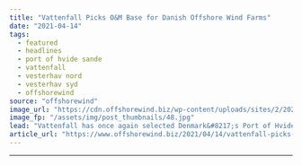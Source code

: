 ```yaml
---
title: "Vattenfall Picks O&M Base for Danish Offshore Wind Farms"
date: "2021-04-14"
tags: 
  - featured
  - headlines
  - port of hvide sande
  - vattenfall
  - vesterhav nord
  - vesterhav syd
  - offshorewind
source: "offshorewind"
image_url: "https://cdn.offshorewind.biz/wp-content/uploads/sites/2/2021/04/14102507/Vattenfall-Picks-OM-Base-for-Danish-Offshore-Wind-Farms.jpg"
image_fp: "/assets/img/post_thumbnails/48.jpg"
lead: "Vattenfall has once again selected Denmark&#8217;s Port of Hvide Sande as an Operations &#38;"
article_url: "https://www.offshorewind.biz/2021/04/14/vattenfall-picks-om-base-for-danish-offshore-wind-farms/"
---
```


---

